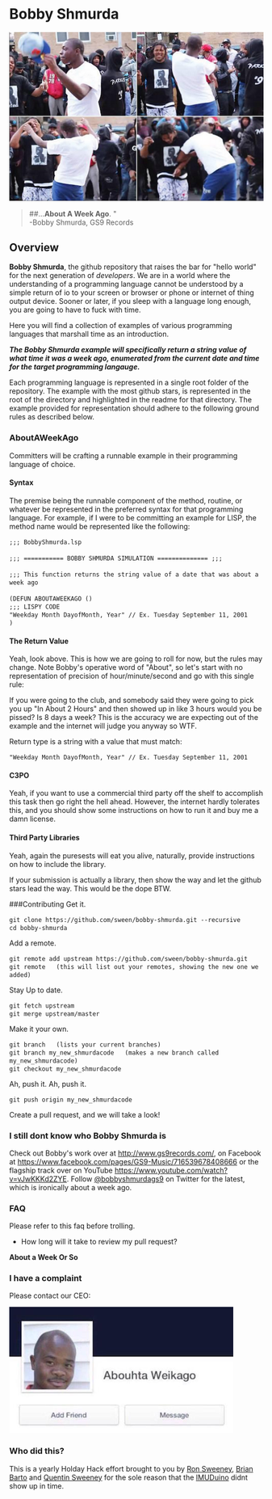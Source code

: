 # Bobby Shmurda

![Bobby Shmurda](https://raw.githubusercontent.com/sween/bobby-shmurda/master/assets/bobby-shmurda.png)
> ##...**About A Week Ago**. "     
> -Bobby Shmurda, GS9 Records
                 
## Overview

**Bobby Shmurda**, the github repository that raises the bar for "hello world" for the next generation of *developers*.  We are in a world where the understanding of a programming language cannot be understood by a simple return of io to your screen or browser or phone or internet of thing output device.  Sooner or later, if you sleep with a language long enough, you are going to have to fuck with time.

Here you will find a collection of examples of various programming languages that marshall time as an introduction.  

_**The Bobby Shmurda example will specifically return a string value of what time it was a week ago, enumerated from the current date and time for the target programming langauge.**_

Each programming language is represented in a single root folder of the repository.  The example with the most github stars, is represented in the root of the directory and highlighted in the readme for that directory.  The example provided for representation should adhere to the following ground rules as described below.


### AboutAWeekAgo
Committers will be crafting a runnable example in their programming language of choice.  
#### Syntax
The premise being the runnable component of the method, routine, or whatever be represented in the preferred syntax for that programming language.  For example, if I were to be committing an example for LISP, the method name would be represented like the following:

    ;;; BobbyShmurda.lsp

	;;; =========== BOBBY SHMURDA SIMULATION ============== ;;;

    ;;; This function returns the string value of a date that was about a week ago 

    (DEFUN ABOUTAWEEKAGO ()
    ;;; LISPY CODE
    "Weekday Month DayofMonth, Year" // Ex. Tuesday September 11, 2001
    ) 

#### The Return Value
Yeah, look above.  This is how we are going to roll for now, but the rules may change.  Note Bobby's operative word of "About", so let's start with no representation of precision of hour/minute/second and go with this single rule:

If you were going to the club, and somebody said they were going to pick you up "In About 2 Hours" and then showed up in like 3 hours would you be pissed?  Is 8 days a week? This is the accuracy we are expecting out of the example and the internet will judge you anyway so WTF.

Return type is a string with a value that must match:

    "Weekday Month DayofMonth, Year" // Ex. Tuesday September 11, 2001
#### C3PO
Yeah, if you want to use a commercial third party off the shelf to accomplish this task then go right the hell ahead.  However, the internet hardly tolerates this, and you should show some instructions on how to run it and buy me a damn license.

#### Third Party Libraries
Yeah, again the puresests will eat you alive, naturally, provide instructions on how to include the library.

If your submission is actually a library, then show the way and let the github stars lead the way.  This would be the dope BTW.

###Contributing
Get it.
    
    git clone https://github.com/sween/bobby-shmurda.git --recursive
    cd bobby-shmurda
   
Add a remote.

	git remote add upstream https://github.com/sween/bobby-shmurda.git
	git remote   (this will list out your remotes, showing the new one we added)
	
Stay Up to date.

	git fetch upstream
	git merge upstream/master

Make it your own.

	git branch   (lists your current branches)
	git branch my_new_shmurdacode   (makes a new branch called my_new_shmurdacode)
	git checkout my_new_shmurdacode
	
Ah, push it.  Ah, push it.

	git push origin my_new_shmurdacode
	

Create a pull request, and we will take a look!

### I still dont know who Bobby Shmurda is
Check out Bobby's work over at <http://www.gs9records.com/>, on Facebook at <https://www.facebook.com/pages/GS9-Music/716539678408666> or the flagship track over on YouTube <https://www.youtube.com/watch?v=vJwKKKd2ZYE>.  Follow [@bobbyshmurdags9](https://twitter.com/bobbyshmurdags9) on Twitter for the latest, which is ironically about a week ago.


### FAQ

Please refer to this faq before trolling.

* How long will it take to review my pull request?

**About a Week Or So**
 

### I have a complaint

Please contact our CEO:

![Bobby Shmurda](https://raw.githubusercontent.com/sween/bobby-shmurda/master/assets/weikago.jpg)


### Who did this?

This is a yearly Holday Hack effort brought to you by [Ron Sweeney](http://www.github.com/sween), [Brian Barto](http://www.github.com/bartobri) and [Quentin Sweeney](http://www.twitter.com/qtsweeney) for the sole reason that the [IMUDuino](http://www.femtoduino.com/spex/imuduino-btle) didnt show up in time.

